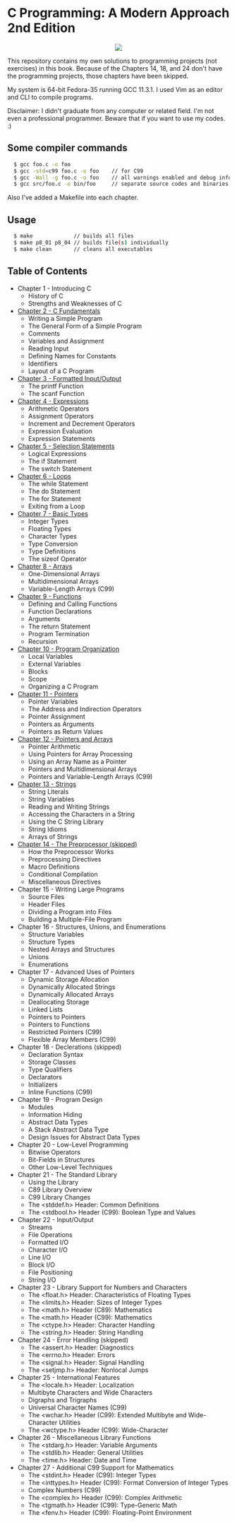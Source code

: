 # C Programming: A Modern Approach 2nd Edition

<p align="center">
   <img src="https://user-images.githubusercontent.com/24891489/163218014-ca60a738-ea95-47d1-b9e7-998f1c2d5c0d.jpg" />
</p>


This repository contains my own solutions to programming projects (not exercises) in this book. 
Because of the Chapters 14, 18, and 24 don't have the programming projects, those chapters have been skipped.

My system is 64-bit Fedora-35 running GCC 11.3.1. I used Vim as an editor and CLI to compile programs.

Disclaimer: I didn't graduate from any computer or related field. I'm not even a professional programmer.
            Beware that if you want to use my codes. :)

## Some compiler commands
```bash
  $ gcc foo.c -o foo
  $ gcc -std=c99 foo.c -o foo    // for C99
  $ gcc -Wall -g foo.c -o foo    // all warnings enabled and debug information generated
  $ gcc src/foo.c -o bin/foo     // separate source codes and binaries
```

Also I've added a Makefile into each chapter.
## Usage
```bash
  $ make             // builds all files
  $ make p8_01 p8_04 // builds file(s) individually
  $ make clean       // cleans all executables
```

## Table of Contents
* Chapter 1 - Introducing C
   * History of C
   * Strengths and Weaknesses of C
* [Chapter 2 - C Fundamentals](https://github.com/pswaux/c-programming-modern-approach/tree/main/Projects/02)
   * Writing a Simple Program
   * The General Form of a Simple Program
   * Comments
   * Variables and Assignment
   * Reading Input
   * Defining Names for Constants
   * Identifiers
   * Layout of a C Program
* [Chapter 3 - Formatted Input/Output](https://github.com/pswaux/c-programming-modern-approach/tree/main/Projects/03)
   * The printf Function
   * The scanf Function
* [Chapter 4 - Expressions](https://github.com/pswaux/c-programming-modern-approach/tree/main/Projects/04)
   * Arithmetic Operators
   * Assignment Operators
   * Increment and Decrement Operators
   * Expression Evaluation
   * Expression Statements
* [Chapter 5 - Selection Statements](https://github.com/pswaux/c-programming-modern-approach/tree/main/Projects/05)
   * Logical Expressions
   * The if Statement
   * The switch Statement
* [Chapter 6 - Loops](https://github.com/pswaux/c-programming-modern-approach/tree/main/Projects/06)
   * The while Statement
   * The do Statement
   * The for Statement
   * Exiting from a Loop
* [Chapter 7 - Basic Types](https://github.com/pswaux/c-programming-modern-approach/tree/main/Projects/07)
   * Integer Types
   * Floating Types
   * Character Types
   * Type Conversion
   * Type Definitions
   * The sizeof Operator
* [Chapter 8 - Arrays](https://github.com/pswaux/c-programming-modern-approach/tree/main/Projects/08)
   * One-Dimensional Arrays
   * Multidimensional Arrays
   * Variable-Length Arrays (C99)
* [Chapter 9 - Functions](https://github.com/pswaux/c-programming-modern-approach/tree/main/Projects/09)
   * Defining and Calling Functions
   * Function Declarations
   * Arguments
   * The return Statement
   * Program Termination
   * Recursion
* [Chapter 10 - Program Organization](https://github.com/pswaux/c-programming-modern-approach/tree/main/Projects/10)
   * Local Variables
   * External Variables
   * Blocks
   * Scope
   * Organizing a C Program
* [Chapter 11 - Pointers](https://github.com/pswaux/c-programming-modern-approach/tree/main/Projects/11)
   * Pointer Variables
   * The Address and Indirection Operators
   * Pointer Assignment
   * Pointers as Arguments
   * Pointers as Return Values
* [Chapter 12 - Pointers and Arrays](https://github.com/pswaux/c-programming-modern-approach/tree/main/Projects/12)
   * Pointer Arithmetic
   * Using Pointers for Array Processing
   * Using an Array Name as a Pointer
   * Pointers and Multidimensional Arrays
   * Pointers and Variable-Length Arrays (C99)
* [Chapter 13 - Strings](https://github.com/pswaux/c-programming-modern-approach/tree/main/Projects/13)
   * String Literals
   * String Variables
   * Reading and Writing Strings
   * Accessing the Characters in a String
   * Using the C String Library
   * String Idioms
   * Arrays of Strings
* [Chapter 14 - The Preprocessor (skipped)](https://github.com/pswaux/c-programming-modern-approach/tree/main/Projects/14)
   * How the Preprocessor Works
   * Preprocessing Directives
   * Macro Definitions
   * Conditional Compilation
   * Miscellaneous Directives
* Chapter 15 - Writing Large Programs
   * Source Files
   * Header Files
   * Dividing a Program into Files
   * Building a Multiple-File Program
* Chapter 16 - Structures, Unions, and Enumerations
   * Structure Variables
   * Structure Types
   * Nested Arrays and Structures
   * Unions
   * Enumerations
* Chapter 17 - Advanced Uses of Pointers
   * Dynamic Storage Allocation
   * Dynamically Allocated Strings
   * Dynamically Allocated Arrays
   * Deallocating Storage
   * Linked Lists
   * Pointers to Pointers
   * Pointers to Functions
   * Restricted Pointers (C99)
   * Flexible Array Members (C99)
* Chapter 18 - Declerations (skipped)
   * Declaration Syntax
   * Storage Classes
   * Type Qualifiers
   * Declarators
   * Initializers
   * Inline Functions (C99)
* Chapter 19 - Program Design
   * Modules
   * Information Hiding
   * Abstract Data Types
   * A Stack Abstract Data Type
   * Design Issues for Abstract Data Types
* Chapter 20 - Low-Level Programming
   * Bitwise Operators
   * Bit-Fields in Structures
   * Other Low-Level Techniques
* Chapter 21 - The Standard Library
   * Using the Library
   * C89 Library Overview
   * C99 Library Changes
   * The <stddef.h> Header: Common Definitions
   * The <stdbool.h> Header (C99): Boolean Type and Values
* Chapter 22 - Input/Output
   * Streams
   * File Operations
   * Formatted I/O
   * Character I/O
   * Line I/O
   * Block I/O
   * File Positioning
   * String I/O
* Chapter 23 - Library Support for Numbers and Characters
   * The <float.h> Header: Characteristics of Floating Types
   * The <limits.h> Header: Sizes of Integer Types
   * The <math.h> Header (C89): Mathematics
   * The <math.h> Header (C99): Mathematics
   * The <ctype.h> Header: Character Handling
   * The <string.h> Header: String Handling
* Chapter 24 - Error Handling (skipped)
   * The <assert.h> Header: Diagnostics
   * The <errno.h> Header: Errors
   * The <signal.h> Header: Signal Handling
   * The <setjmp.h> Header: Nonlocal Jumps
* Chapter 25 - International Features
   * The <locale.h> Header: Localization
   * Multibyte Characters and Wide Characters
   * Digraphs and Trigraphs
   * Universal Character Names (C99)
   * The <wchar.h> Header (C99): Extended Multibyte and Wide-Character Utilities
   * The <wctype.h> Header (C99): Wide-Character
* Chapter 26 - Miscellaneous Library Functions
   * The <stdarg.h> Header: Variable Arguments
   * The <stdlib.h> Header: General Utilities
   * The <time.h> Header: Date and Time
* Chapter 27 - Additional C99 Support for Mathematics
   * The <stdint.h> Header (C99): Integer Types
   * The <inttypes.h> Header (C99): Format Conversion of Integer Types
   * Complex Numbers (C99)
   * The <complex.h> Header (C99): Complex Arithmetic
   * The <tgmath.h> Header (C99): Type-Generic Math
   * The <fenv.h> Header (C99): Floating-Point Environment
